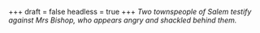 
+++
draft = false
headless = true
+++
_Two townspeople of Salem testify against Mrs Bishop, who appears angry and shackled behind them._
